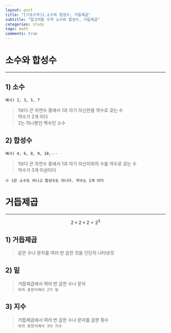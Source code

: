```yaml
---
layout: post
title: "[기초수학]1.소수와 합성수, 거듭제곱"
subtitle: "알고리즘 수학 소수와 합성수, 거듭제곱"
categories: study
tags: math
comments: true
---
```

# 소수와 합성수
-------------------------
## 1) 소수
`예시) 2, 3, 5, 7`
> 1보다 큰 자연수 중에서 1과 자기 자신만을 약수로 갖는 수<br>
> 약수가 2개 이다<br>
> 2는 하나뿐인 짝수인 소수<br>

## 2) 합성수
`예시) 4, 6, 8, 9, 10,···`
> 1보다 큰 자연수 중에서 1과 자기 자신이외의 수를 약수로 갖는 수<br>
> 약수가 3개 이상이다<br>

`※ 1은 소수도 아니고 합성수도 아니다. 약수는 1개 이다`
# 거듭제곱
---------------------------
$$2\times 2\times 2 = 2^3$$
## 1) 거듭제곱
> 같은 수나 문자를 여러 번 곱한 것을 간단히 나타낸것

## 2) 밑
> 거듭제곱에서 여러 번 곱한 수나 문자<br>
> `위의 표현식에서 2가 밑`

## 3) 지수
> 거듭제곱에서 여러 번 곱한 수나 문자를 곱한 횟수<br>
> `위의 표현식에서 3이 지수`